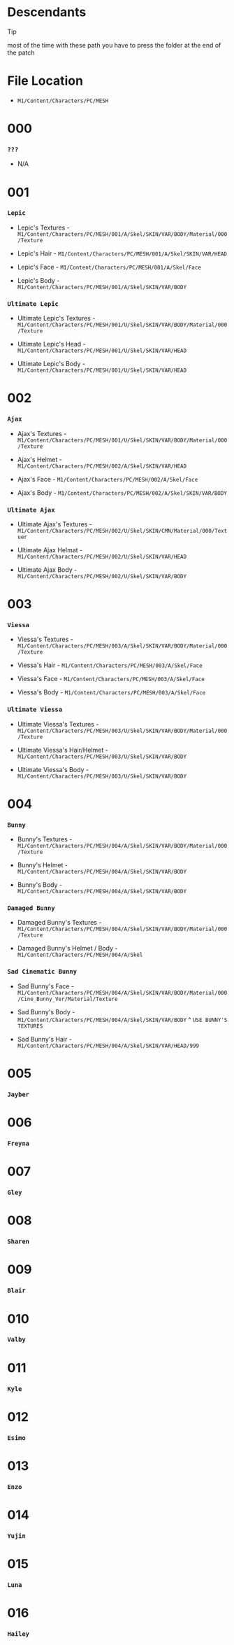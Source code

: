 # Descendants 


>[!TIP]
> most of the time with these path you have to press the folder at the end of the patch 
>
>
>



# File Location 

* `M1/Content/Characters/PC/MESH`


# 000
### `???`
- N/A 


# 001
### `Lepic`
 

- Lepic's Textures - `M1/Content/Characters/PC/MESH/001/A/Skel/SKIN/VAR/BODY/Material/000/Texture`


- Lepic's Hair - `M1/Content/Characters/PC/MESH/001/A/Skel/SKIN/VAR/HEAD`
 
 
- Lepic's Face - `M1/Content/Characters/PC/MESH/001/A/Skel/Face`


- Lepic's Body - `M1/Content/Characters/PC/MESH/001/A/Skel/SKIN/VAR/BODY`


### ` Ultimate Lepic `


- Ultimate Lepic's Textures - `M1/Content/Characters/PC/MESH/001/U/Skel/SKIN/VAR/BODY/Material/000/Texture`


- Ultimate Lepic's Head - `M1/Content/Characters/PC/MESH/001/U/Skel/SKIN/VAR/HEAD`


- Ultimate Lepic's Body - `M1/Content/Characters/PC/MESH/001/U/Skel/SKIN/VAR/HEAD`


# 002
### `Ajax` 


- Ajax's Textures - `M1/Content/Characters/PC/MESH/001/U/Skel/SKIN/VAR/BODY/Material/000/Texture`


- Ajax's Helmet - `M1/Content/Characters/PC/MESH/002/A/Skel/SKIN/VAR/HEAD`


- Ajax's Face - `M1/Content/Characters/PC/MESH/002/A/Skel/Face`


- Ajax's Body - `M1/Content/Characters/PC/MESH/002/A/Skel/SKIN/VAR/BODY`


### `Ultimate Ajax`


- Ultimate Ajax's Textures - `M1/Content/Characters/PC/MESH/002/U/Skel/SKIN/CMN/Material/000/Textuer`


- Ultimate Ajax Helmat - `M1/Content/Characters/PC/MESH/002/U/Skel/SKIN/VAR/HEAD`


- Ultimate Ajax Body - `M1/Content/Characters/PC/MESH/002/U/Skel/SKIN/VAR/BODY`


# 003 
### `Viessa` 


- Viessa's Textures - `M1/Content/Characters/PC/MESH/003/A/Skel/SKIN/VAR/BODY/Material/000/Texture`


- Viessa's Hair - `M1/Content/Characters/PC/MESH/003/A/Skel/Face`


- Viessa's Face - `M1/Content/Characters/PC/MESH/003/A/Skel/Face`


- Viessa's Body - `M1/Content/Characters/PC/MESH/003/A/Skel/Face`


### `Ultimate Viessa`


- Ultimate Viessa's Textures - `M1/Content/Characters/PC/MESH/003/U/Skel/SKIN/VAR/BODY/Material/000/Texture`


- Ultimate Viessa's Hair/Helmet - `M1/Content/Characters/PC/MESH/003/U/Skel/SKIN/VAR/BODY`


- Ultimate Viessa's Body - `M1/Content/Characters/PC/MESH/003/U/Skel/SKIN/VAR/BODY`


# 004
### `Bunny`


- Bunny's Textures - `M1/Content/Characters/PC/MESH/004/A/Skel/SKIN/VAR/BODY/Material/000/Texture`


- Bunny's Helmet - `M1/Content/Characters/PC/MESH/004/A/Skel/SKIN/VAR/BODY`


- Bunny's Body - `M1/Content/Characters/PC/MESH/004/A/Skel/SKIN/VAR/BODY`


### `Damaged Bunny`


- Damaged Bunny's Textures - `M1/Content/Characters/PC/MESH/004/A/Skel/SKIN/VAR/BODY/Material/000/Texture`


- Damaged Bunny's Helmet / Body - `M1/Content/Characters/PC/MESH/004/A/Skel`


### `Sad Cinematic Bunny`


- Sad Bunny's Face - `M1/Content/Characters/PC/MESH/004/A/Skel/SKIN/VAR/BODY/Material/000/Cine_Bunny_Ver/Material/Texture`


- Sad Bunny's Body - `M1/Content/Characters/PC/MESH/004/A/Skel/SKIN/VAR/BODY`
          ^ 
  `USE BUNNY'S TEXTURES`


- Sad Bunny's Hair - `M1/Content/Characters/PC/MESH/004/A/Skel/SKIN/VAR/HEAD/999`


# 005
### `Jayber`





# 006
### `Freyna`





# 007
### `Gley`




# 008
### `Sharen`





# 009
### `Blair`





# 010
### `Valby`





# 011
### `Kyle`





# 012
### `Esimo`





# 013
### `Enzo`





# 014
### `Yujin`





# 015
### `Luna`





# 016
### `Hailey`

